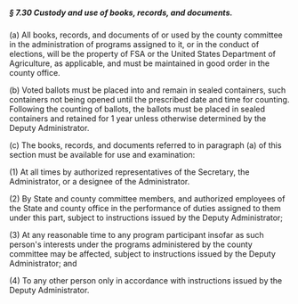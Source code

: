 ##### § 7.30 Custody and use of books, records, and documents. #####

(a) All books, records, and documents of or used by the county committee in the administration of programs assigned to it, or in the conduct of elections, will be the property of FSA or the United States Department of Agriculture, as applicable, and must be maintained in good order in the county office.

(b) Voted ballots must be placed into and remain in sealed containers, such containers not being opened until the prescribed date and time for counting. Following the counting of ballots, the ballots must be placed in sealed containers and retained for 1 year unless otherwise determined by the Deputy Administrator.

(c) The books, records, and documents referred to in paragraph (a) of this section must be available for use and examination:

(1) At all times by authorized representatives of the Secretary, the Administrator, or a designee of the Administrator.

(2) By State and county committee members, and authorized employees of the State and county office in the performance of duties assigned to them under this part, subject to instructions issued by the Deputy Administrator;

(3) At any reasonable time to any program participant insofar as such person's interests under the programs administered by the county committee may be affected, subject to instructions issued by the Deputy Administrator; and

(4) To any other person only in accordance with instructions issued by the Deputy Administrator.